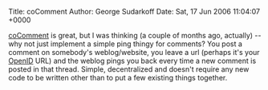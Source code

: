 Title: coComment
Author: George Sudarkoff
Date: Sat, 17 Jun 2006 11:04:07 +0000

[coComment](http://cocomment.com/ "coComment: Collect, organize and share your internet conversations")
is great, but I was thinking (a couple of months ago, actually) -- why
not just implement a simple ping thingy for comments? You post a comment
on somebody's weblog/website, you leave a url (perhaps it's your
[OpenID](http://openid.net/) URL) and the weblog pings you back every
time a new comment is posted in that thread. Simple, decentralized and
doesn't require any new code to be written other than to put a few
existing things together.
